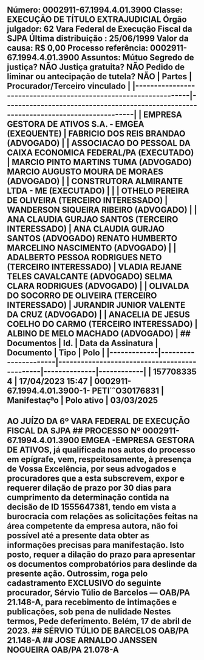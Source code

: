 ## Número: 0002911-67.1994.4.01.3900 Classe: EXECUÇÃO DE TÍTULO EXTRAJUDICIAL Órgão julgador: 62 Vara Federal de Execução Fiscal da SJPA Última distribuição : 25/06/1999 Valor da causa: R$ 0,00 Processo referência: 0002911-67.1994.4.01.3900 Assuntos: Mútuo Segredo de justiça? NÃO Justiça gratuita? NÃO Pedido de liminar ou antecipação de tutela? NÃO | Partes | Procurador/Terceiro vinculado | |-----------------------------------------------------------------|--------------------------------------------------------------------------------------| | EMPRESA GESTORA DE ATIVOS S.A. - EMGEA (EXEQUENTE) | FABRICIO DOS REIS BRANDAO (ADVOGADO) | | ASSOCIACAO DO PESSOAL DA CAIXA ECONOMICA FEDERAL/PA (EXECUTADO) | MARCIO PINTO MARTINS TUMA (ADVOGADO) MARCIO AUGUSTO MOURA DE MORAES (ADVOGADO) | | CONSTRUTORA ALMIRANTE LTDA - ME (EXECUTADO) | | | OTHELO PEREIRA DE OLIVEIRA (TERCEIRO INTERESSADO) | WANDERSON SIQUEIRA RIBEIRO (ADVOGADO) | | ANA CLAUDIA GURJAO SANTOS (TERCEIRO INTERESSADO) | ANA CLAUDIA GURJAO SANTOS (ADVOGADO) RENATO HUMBERTO MARCELINO NASCIMENTO (ADVOGADO) | | ADALBERTO PESSOA RODRIGUES NETO (TERCEIRO INTERESSADO) | VLADIA REJANE TELES CAVALCANTE (ADVOGADO) SELMA CLARA RODRIGUES (ADVOGADO) | | OLIVALDA DO SOCORRO DE OLIVEIRA (TERCEIRO INTERESSADO) | JURANDIR JUNIOR VALENTE DA CRUZ (ADVOGADO) | | ANACELIA DE JESUS COELHO DO CARMO (TERCEIRO INTERESSADO) | ALBINO DE MELO MACHADO (ADVOGADO) | ## Documentos | Id. | Data da Assinatura | Documento | Tipo | Polo | |-------------|----------------------|----------------------------------------------|--------------|------------| | 157708335 4 | 17/04/2023 15:47 | 0002911-67.1994.4.01.3900-1- PETI˙ˆO30176831 | Manifestaçªo | Polo ativo | 03/03/2025

## AO JUÍZO DA 6º VARA FEDERAL DE EXECUÇÃO FISCAL DA SJPA ## PROCESSO Nº 0002911-67.1994.4.01.3900 EMGEA -EMPRESA GESTORA DE ATIVOS, já qualificada nos autos do processo em epígrafe, vem, respeitosamente, à presença de Vossa Excelência, por seus advogados e procuradores que a esta subscrevem, expor e requerer dilação de prazo por 30 dias para cumprimento da determinação contida na decisão de ID 1555647381, tendo em vista a burocracia com relações as solicitações feitas na área competente da empresa autora, não foi possível até a presente data obter as informações precisas para manifestação. Isto posto, requer a dilação do prazo para apresentar os documentos comprobatórios para deslinde da presente ação. Outrossim, roga pelo cadastramento EXCLUSIVO do seguinte procurador, Sérvio Túlio de Barcelos — OAB/PA 21.148-A, para recebimento de intimações e publicações, sob pena de nulidade Nestes termos, Pede deferimento. Belém, 17 de abril de 2023. ## SÉRVIO TÚLIO DE BARCELOS OAB/PA 21.148-A ## JOSE ARNALDO JANSSEN NOGUEIRA OAB/PA 21.078-A

